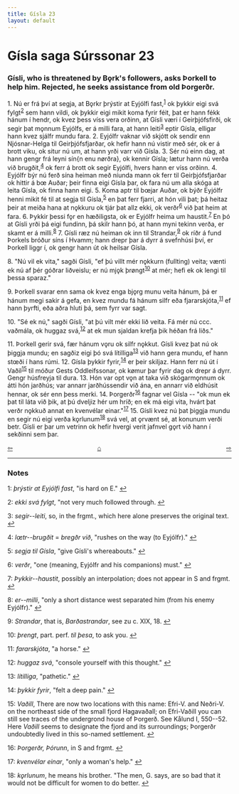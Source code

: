 ```yaml
---
title: Gísla 23
layout: default
---
```


# Gísla saga Súrssonar 23

### Gísli, who is threatened by B&#x1EB;rk's followers, asks Þorkell to help him. Rejected, he seeks assistance from old Þorgerðr.

1\. Nú er frá því at segja, at B&#x1EB;rkr þrýstir at Eyjólfi fast,<sup id="a1">[1](#myfootnote1)</sup> ok þykkir eigi svá fylgt<sup id="a2">[2](#myfootnote2)</sup> sem hann vildi, ok þykkir eigi mikit koma fyrir féit, þat er hann fékk hánum í hendr, ok kvez þess víss vera orðinn, at Gísli væri í Geirþjófsfirði, ok segir þat m&#x1EB;nnum Eyjólfs, er á milli fara, at hann leiti<sup id="a3">[3](#myfootnote3)</sup> eptir Gísla, elligar hann kvez sjálfr mundu fara. 2. Eyjólfr vaknar við skjótt ok sendir enn Njósnar-Helga til Geirþjófsfjarðar, ok hefir hann nú vistir með sér, ok er á brott viku, ok situr nú um, at hann yrði varr við Gísla. 3. Sér nú einn dag, at hann gengr frá leyni sín{n enu n&oslash;rðra}, ok kennir Gísla; lætur hann nú verða við brugðit,<sup id="a4">[4](#myfootnote4)</sup> ok ferr á brott ok segir Eyjólfi, hvers hann er víss orðinn. 4. Eyjólfr býr nú ferð sína heiman með níunda mann ok ferr til Geirþjófsfjarðar ok hittir á b&oelig; Auðar; þeir finna eigi Gísla þar, ok fara nú um alla skóga at leita Gísla, ok finna hann eigi. 5. Koma aptr til b&oelig;jar Auðar, ok býðr Eyjólfr henni mikit fé til at segja til Gísla,<sup id="a5">[5](#myfootnote5)</sup> en þat ferr fjarri, at hón vili þat; þá heitaz þeir at meiða hana at n&#x1EB;kkuru ok tjár þat allz ekki, ok verðr<sup id="a6">[6](#myfootnote6)</sup> við þat heim at fara. 6. Þykkir þessi f&#x1EB;r en hæðiligsta, ok er Eyjólfr heima um haustit.<sup id="a7">[7](#myfootnote7)</sup> En þó at Gísli yrði þá eigi fundinn, þá skilr hann þó, at hann myni tekinn verða, er skamt er á milli.<sup id="a1">[8](#myfootnote8)</sup> 7. Gísli ræz nú heiman ok inn til Strandar,<sup id="a9">[9](#myfootnote9)</sup> ok ríðr á fund Þorkels bróður síns í Hvamm; hann drepr þar á dyrr á svefnhúsi því, er Þorkell liggr í, ok gengr hann út ok heilsar Gísla.

8\. "Nú vil ek vita," sagði Gísli, "ef þú villt mér n&#x1EB;kkurn (fullting) veita; vænti ek nú af þér góðrar liðveislu; er nú mj&#x1EB;k þr&oslash;ngt<sup id="a10">[10](#myfootnote10)</sup> at mér; hefi ek ok lengi til þessa sparaz."

9\. Þorkell svarar enn sama ok kvez enga bj&#x1EB;rg munu veita hánum, þá er hánum megi sakir á gefa, en kvez mundu fá hánum silfr eða fjararskjóta,<sup id="a11">[11](#myfootnote11)</sup> ef hann þyrfti, eða aðra hluti þá, sem fyrr var sagt.

10\. "Sé ek nú," sagði Gísli, "at þú vilt mér ekki lið veita. Fá mér nú ccc. vaðmála, ok huggaz svá,<sup id="a12">[12](#myfootnote12)</sup> at ek mun sjaldan krefja þik héðan frá liðs."

11\. Þorkell gerir svá, fær hánum v&#x1EB;ru ok silfr n&#x1EB;kkut. Gísli kvez þat nú ok þiggja mundu; en sagðiz eigi þó svá lítilliga<sup id="a13">[13](#myfootnote13)</sup> við hann gera mundu, ef hann st&oelig;ði í hans rúmi. 12. Gísla þykkir fyrir,<sup id="a14">[14](#myfootnote14)</sup> er þeir skiljaz. Hann ferr nú út í Vaðil<sup id="a15">[15](#myfootnote15)</sup> til móður Gests Oddleifssonar, ok k&oslash;mur þar fyrir dag ok drepr á dyrr. Gengr húsfreyja til dura. 13. Hón var opt v&#x1EB;n at taka við skógarm&#x1EB;nnum ok átti hón jarðhús; var annarr jarðhússendir við ána, en annarr við eldhúsit hennar, ok sér enn þess merki. 14. Þorgerðr<sup id="a16">[16](#myfootnote16)</sup> fagnar vel Gísla -- "ok mun ek þat til láta við þik, at þú dveljiz hér um hríð; en ek má eigi vita, hvárt þat verðr n&#x1EB;kkuð annat en kvenvélar einar."<sup id="a17">[17](#myfootnote17)</sup> 15. Gísli kvez nú þat þiggja mundu en segir nú eigi verða k&#x1EB;rlunum<sup id="a18">[18](#myfootnote18)</sup> svá vel, at &#x1EB;rvænt sé, at konunum verði betr. Gísli er þar um vetrinn ok hefir hvergi verit jafnvel g&#x1EB;rt við hann í sekðinni sem þar.

<div style="float: left"><a href="http://rcblack.net/Gisla_saga/Gisla_22">⇦</a></div>
<div style="float: right"><a href="http://rcblack.net/Gisla_saga/Gisla_24">⇨</a></div>
<div style="margin: 0 auto; width: 100px;"><a href="http://rcblack.net/Gisla_saga/Gisla_home">&#8962;</a></div>

---

### Notes

<a name="myfootnote1" id="f1">1</a>:
 _þrýstir at Eyjólfi fast_, "is hard on E."
[↩](#a1)

<a name="myfootnote2" id="f2">2</a>:
 _ekki svá fylgt_, "not very much followed through.
[↩](#a2)

<a name="myfootnote3" id="f3">3</a>:
 _segir--leiti_, so, in the frgmt., which here alone preserves the original text.
[↩](#a3)

<a name="myfootnote4" id="f4">4</a>:
 _l&oelig;tr--brugðit_ = _bregðr við_, "rushes on the way (to Eyjólfr)."
[↩](#a4)

<a name="myfootnote5" id="f5">5</a>:
 _segja til Gísla_, "give Gísli's whereabouts."
[↩](#a5)

<a name="myfootnote6" id="f6">6</a>:
 _verðr_, "one (meaning, Eyjólfr and his companions) must."
[↩](#a6)

<a name="myfootnote7" id="f7">7</a>:
 _Þykkir--haustit_, possibly an interpolation; does not appear in S and frgmt.
[↩](#a7)

<a name="myfootnote8" id="f8">8</a>:
 _er--milli_, "only a short distance west separated him (from his enemy Eyjólfr)."
[↩](#a8)

<a name="myfootnote9" id="f9">9</a>:
 _Strandar_, that is, _Barðastrandar_, see zu c. XIX, 18.
[↩](#a9)

<a name="myfootnote10" id="f10">10</a>:
 _þrengt_, part. perf. _til þesa_, to ask you.
[↩](#a10)

<a name="myfootnote11" id="f11">11</a>:
 _fararskjóta_, "a horse."
[↩](#a11)

<a name="myfootnote12" id="f12">12</a>:
 _huggaz svá_, "console yourself with this thought."
[↩](#a12)

<a name="myfootnote13" id="f13">13</a>:
 _lítilliga_, "pathetic."
[↩](#a13)

<a name="myfootnote14" id="f14">14</a>:
 _þykkir fyrir_, "felt a deep pain."
[↩](#a14)

<a name="myfootnote15" id="f15">15</a>:
 _Vaðill_, There are now two locations with this name: Efri-V. and Neðri-V. on the northeast side of the small fjord Hagavaðall; on Efri-Vaðill you can still see traces of the undergrond house of Þorgerð. See Kålund I, 550--52. Here _Vaðill_ seems to designate the fjord and its surroundings; Þorgerðr undoubtedly lived in this so-named settlement.
[↩](#a15)

<a name="myfootnote16" id="f16">16</a>:
 _Þorgerðr, Þórunn_, in S and frgmt.
[↩](#a16)

<a name="myfootnote17" id="f17">17</a>:
 _kvenvélar einar_, "only a woman's help."
[↩](#a17)

<a name="myfootnote18" id="f18">18</a>:
 _k&#x1EB;rlunum_, he means his brother. "The men, G. says, are so bad that it would not be difficult for women to do better.
[↩](#a18)
